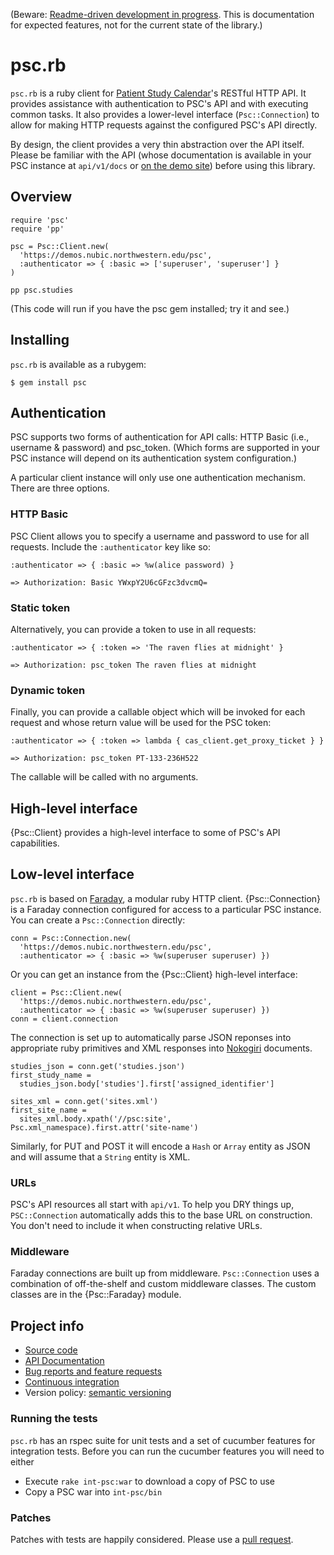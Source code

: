 (Beware: [Readme-driven development in
progress](http://tom.preston-werner.com/2010/08/23/readme-driven-development.html). This
is documentation for expected features, not for the current state of
the library.)

# psc.rb

`psc.rb` is a ruby client for [Patient Study Calendar][psc]'s RESTful
HTTP API. It provides assistance with authentication to PSC's API and
with executing common tasks. It also provides a lower-level interface
(`Psc::Connection`) to allow for making HTTP requests against the
configured PSC's API directly.

By design, the client provides a very thin abstraction over the API
itself. Please be familiar with the API (whose documentation is
available in your PSC instance at `api/v1/docs` or [on the demo
site][demo-docs]) before using this library.

[psc]: https://code.bioinformatics.northwestern.edu/issues/wiki/psc
[demo-docs]: https://demos.nubic.northwestern.edu/psc/api/v1/docs

## Overview

    require 'psc'
    require 'pp'

    psc = Psc::Client.new(
      'https://demos.nubic.northwestern.edu/psc',
      :authenticator => { :basic => ['superuser', 'superuser'] }
    )

    pp psc.studies

(This code will run if you have the psc gem installed; try it and see.)

## Installing

`psc.rb` is available as a rubygem:

    $ gem install psc

## Authentication

PSC supports two forms of authentication for API calls: HTTP Basic
(i.e., username & password) and psc_token. (Which forms are supported
in your PSC instance will depend on its authentication system
configuration.)

A particular client instance will only use one authentication
mechanism. There are three options.

### HTTP Basic

PSC Client allows you to specify a username and password to use for
all requests. Include the `:authenticator` key like so:

    :authenticator => { :basic => %w(alice password) }

    => Authorization: Basic YWxpY2U6cGFzc3dvcmQ=

### Static token

Alternatively, you can provide a token to use in all requests:

    :authenticator => { :token => 'The raven flies at midnight' }

    => Authorization: psc_token The raven flies at midnight

### Dynamic token

Finally, you can provide a callable object which will be invoked for
each request and whose return value will be used for the PSC token:

    :authenticator => { :token => lambda { cas_client.get_proxy_ticket } }

    => Authorization: psc_token PT-133-236H522

The callable will be called with no arguments.

## High-level interface

{Psc::Client} provides a high-level interface to some of PSC's API
capabilities.

## Low-level interface

`psc.rb` is based on [Faraday][], a modular ruby HTTP
client. {Psc::Connection} is a Faraday connection configured
for access to a particular PSC instance. You can create a
`Psc::Connection` directly:

    conn = Psc::Connection.new(
      'https://demos.nubic.northwestern.edu/psc',
      :authenticator => { :basic => %w(superuser superuser) })

Or you can get an instance from the {Psc::Client} high-level
interface:

    client = Psc::Client.new(
      'https://demos.nubic.northwestern.edu/psc',
      :authenticator => { :basic => %w(superuser superuser) })
    conn = client.connection

The connection is set up to automatically parse JSON reponses into
appropriate ruby primitives and XML responses into [Nokogiri][]
documents.

    studies_json = conn.get('studies.json')
    first_study_name =
      studies_json.body['studies'].first['assigned_identifier']

    sites_xml = conn.get('sites.xml')
    first_site_name =
      sites_xml.body.xpath('//psc:site', Psc.xml_namespace).first.attr('site-name')

Similarly, for PUT and POST it will encode a `Hash` or
`Array` entity as JSON and will assume that a `String` entity is XML.

[Faraday]: https://github.com/technoweenie/faraday
[Nokogiri]: http://nokogiri.org/

### URLs

PSC's API resources all start with `api/v1`. To help you DRY things
up, `PSC::Connection` automatically adds this to the base URL on
construction. You don't need to include it when constructing
relative URLs.

### Middleware

Faraday connections are built up from middleware. `Psc::Connection`
uses a combination of off-the-shelf and custom middleware classes. The
custom classes are in the {Psc::Faraday} module.

## Project info

* [Source code][github]
* [API Documentation][rubydoc]
* [Bug reports and feature requests][issues]
* [Continuous integration][ci]
* Version policy: [semantic versioning][semver]

[rubydoc]: http://rubydoc.info/gems/psc
[issues]: https://github.com/NUBIC/psc.rb/issues
[github]: https://github.com/NUBIC/psc.rb
[ci]: https://ctms-ci.nubic.northwestern.edu/hudson/jobs/psc.rb
[semver]: http://semver.org/

### Running the tests

`psc.rb` has an rspec suite for unit tests and a set of cucumber
features for integration tests. Before you can run the cucumber
features you will need to either

 * Execute `rake int-psc:war` to download a copy of PSC to use
 * Copy a PSC war into `int-psc/bin`

### Patches

Patches with tests are happily considered. Please use a [pull
request][].

[pull request]: http://help.github.com/pull-requests/
